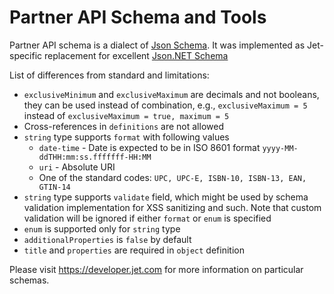 # Partner API Schema and Tools

Partner API schema is a dialect of [Json Schema](http://json-schema.org/). It was implemented as Jet-specific replacement for excellent [Json.NET Schema](http://www.newtonsoft.com/jsonschema)

List of differences from standard and limitations:

* `exclusiveMinimum` and `exclusiveMaximum` are decimals and not booleans, they can be used instead of combination, e.g., `exclusiveMaximum = 5` instead of `exclusiveMaximum = true, maximum = 5`
* Cross-references in `definitions` are not allowed 
* `string` type supports `format` with following values
   * `date-time` - Date is expected to be in ISO 8601 format `yyyy-MM-ddTHH:mm:ss.fffffff-HH:MM`
   * `uri` -  Absolute URI
   * One of the standard codes: `UPC, UPC-E, ISBN-10, ISBN-13, EAN, GTIN-14`
* `string` type supports `validate` field, which might be used by schema validation implementation for XSS sanitizing and such. Note that custom validation will be ignored if either `format` or `enum` is specified
* `enum` is supported only for `string` type
* `additionalProperties` is `false` by default 
* `title` and `properties` are required in `object` definition

Please visit https://developer.jet.com for more information on particular schemas.

